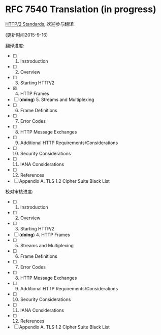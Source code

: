 # RFC 7540 Translation (in progress)

[HTTP/2 Standards](https://tools.ietf.org/html/rfc7540), 欢迎参与翻译!

(更新时间2015-9-16)

翻译进度:

+ [ ] 1. Instroduction
+ [ ] 2. Overview
+ [ ] 3. Starting HTTP/2
+ [x] 4. HTTP Frames
+ [ ] (**doing**) 5. Streams and Multiplexing
+ [ ] 6. Frame Definitions
+ [ ] 7. Error Codes
+ [ ] 8. HTTP Message Exchanges
+ [ ] 9. Additional HTTP Requirements/Considerations
+ [ ] 10. Security Considerations
+ [ ] 11. IANA Considerations
+ [ ] 12. References
+ [ ] Appendix A. TLS 1.2 Cipher Suite Black List

校对审核进度:

+ [ ] 1. Instroduction
+ [ ] 2. Overview
+ [ ] 3. Starting HTTP/2
+ [ ] (**doing**) 4. HTTP Frames
+ [ ] 5. Streams and Multiplexing
+ [ ] 6. Frame Definitions
+ [ ] 7. Error Codes
+ [ ] 8. HTTP Message Exchanges
+ [ ] 9. Additional HTTP Requirements/Considerations
+ [ ] 10. Security Considerations
+ [ ] 11. IANA Considerations
+ [ ] 12. References
+ [ ] Appendix A. TLS 1.2 Cipher Suite Black List
